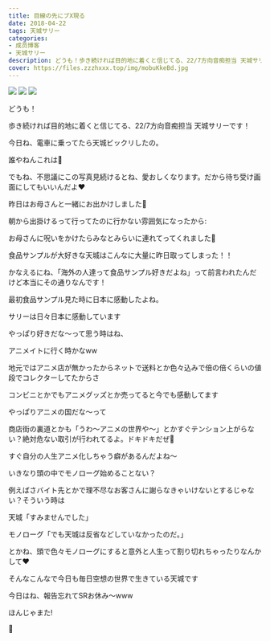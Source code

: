 ```yaml
---
title: 目線の先にブX現る
date: 2018-04-22
tags: 天城サリー
categories: 
- 成员博客
- 天城サリー
description: どうも！歩き続ければ目的地に着くと信じてる、22/7方向音痴担当 天城サリーです！今日ね、電車に乗ってたら天城ビックリしたの。誰やねんこれは🤔でもね、不思議にこの写真見続けるとね、愛おしくなります。だか...
cover: https://files.zzzhxxx.top/img/mobuKkeBd.jpg 
---
```

![](https://files.zzzhxxx.top/img/mobuKkeBd.jpg)
![](https://files.zzzhxxx.top/img/mobR3kvRy.jpg)
![](https://files.zzzhxxx.top/img/mobsZTCmW.jpg)

どうも！




歩き続ければ目的地に着くと信じてる、22/7方向音痴担当 天城サリーです！




今日ね、電車に乗ってたら天城ビックリしたの。


誰やねんこれは🤔




でもね、不思議にこの写真見続けるとね、愛おしくなります。だから待ち受け画面にしてもいいんだよ❤️




昨日はお母さんと一緒にお出かけしました🤗




朝から出掛けるって行ってたのに行かない雰囲気になったから:



お母さんに呪いをかけたらみなとみらいに連れてってくれました🤤




食品サンプルが大好きな天城はこんなに大量に昨日取ってしまった！！


かなえるにね、「海外の人達って食品サンプル好きだよね」って前言われたんだけど本当にその通りなんです！




最初食品サンプル見た時に日本に感動したよね。




サリーは日々日本に感動しています




やっぱり好きだな〜って思う時はね、




アニメイトに行く時かなww 




地元ではアニメ店が無かったからネットで送料とか色々込みで倍の倍くらいの値段でコレクターしてたからさ




コンビニとかでもアニメグッズとか売ってると今でも感動してます




やっぱりアニメの国だな〜って




商店街の裏道とかも「うわ〜アニメの世界や〜」とかすぐテンション上がらない？絶対危ない取引が行われてるよ。ドキドキだぜ💓




すぐ自分の人生アニメ化しちゃう癖があるんだよね〜




いきなり頭の中でモノローグ始めることない？




例えばさバイト先とかで理不尽なお客さんに謝らなきゃいけないとするじゃない？そういう時は




天城「すみませんでした」




モノローグ「でも天城は反省などしていなかったのだ。」




とかね、頭で色々モノローグにすると意外と人生って割り切れちゃったりなんかして❤️




そんなこんなで今日も毎日空想の世界で生きている天城です



今日はね、報告忘れてSRお休み〜www




ほんじゃまた!





🔪


















